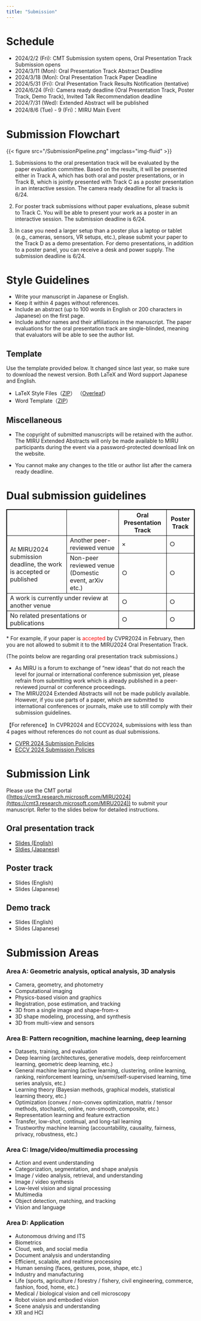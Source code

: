 ```yaml
---
title: "Submission"
---
```


# Schedule

- 2024/2/2 (Fri): CMT Submission system opens, Oral Presentation Track Submission opens
- 2024/3/11 (Mon): Oral Presentation Track Abstract Deadline
- 2024/3/18 (Mon): Oral Presentation Track Paper Deadline
- 2024/5/31 (Fri): Oral Presentation Track Results Notification (tentative)
- 2024/6/24 (Fri): Camera ready deadline (Oral Presentation Track, Poster Track, Demo Track), Invited Talk Recommendation deadline
- 2024/7/31 (Wed): Extended Abstract will be published
- 2024/8/6 (Tue) - 9 (Fri)：MIRU Main Event

# Submission Flowchart

{{< figure src="/SubmissionPipeline.png" imgclass="img-fluid" >}}


1.	Submissions to the oral presentation track will be evaluated by the paper evaluation committee. Based on the results, it will be presented either in Track A, which has both oral and poster presentations, or in Track B, which is jointly presented with Track C as a poster presentation in an interactive session. The camera ready deadline for all tracks is 6/24. 

2.	For poster track submissions without paper evaluations, please submit to Track C. You will be able to present your work as a poster in an interactive session. The submission deadline is 6/24. 

3.	In case you need a larger setup than a poster plus a laptop or tablet (e.g., cameras, sensors, VR setups, etc.), please submit your paper to the Track D as a demo presentation. For demo presentations, in addition to a poster panel, you can receive a desk and power supply. The submission deadline is 6/24.


# Style Guidelines

- Write your manuscript in Japanese or English. 
- Keep it within 4 pages without references.
- Include an abstract (up to 100 words in English or 200 characters in Japanese) on the first page.
- Include author names and their affiliations in the manuscript. The paper evaluations for the oral presentation track are single-blinded, meaning that evaluators will be able to see the author list.


## Template

Use the template provided below. It changed since last year, so make sure to download the newest version. Both LaTeX and Word support Japanese and English.

- LaTeX Style Files（[ZIP](https://drive.google.com/uc?id=1JGg5duYyB3ct0O1conoI3lwbQn8mm5To&export=download)） （[Overleaf](https://www.overleaf.com/read/rqzysprtggtp)）
- Word Template（[ZIP](https://drive.google.com/uc?id=1DaVVp4hO3PDdQp0rhL5kgtCSr0pgSPdP&export=download)）


## Miscellaneous

- The copyright of submitted manuscripts will be retained with the author. The MIRU Extended Abstracts will only be made available to MIRU participants during the event via a password-protected download link on the website. 

- You cannot make any changes to the title or author list after the camera ready deadline.


# Dual submission guidelines


<table style="border:1px solid black;">
  <tr>
    <th style="border:1px solid black;"></th>
    <th style="border:1px solid black;"></th>
    <th style="border:1px solid black;">Oral Presentation Track </th>
    <th style="border:1px solid black;">Poster Track</th>
  </tr>
  <tr>
    <td style="border:1px solid black;" rowspan="2">At MIRU2024 submission deadline, the work is accepted or published</td>
    <td style="border:1px solid black;">Another peer-reviewed venue</td>
    <td style="border:1px solid black;">×</td>
    <td style="border:1px solid black;">○</td>
  </tr>
  <tr>
    <td style="border:1px solid black;">Non-peer reviewed venue (Domestic event, arXiv etc.)</td>
    <td style="border:1px solid black;">○</td>
    <td style="border:1px solid black;">○</td>
  </tr>
  <tr>
    <td style="border:1px solid black;" colspan="2">A work is currently under review at another venue</td>
    <td style="border:1px solid black;">○</td>
    <td style="border:1px solid black;">○</td>
  </tr>
  <tr>
    <td style="border:1px solid black;" colspan="2">No related presentations or publications</td>
    <td style="border:1px solid black;">○</td>
    <td style="border:1px solid black;">○</td>
  </tr>
</table>
* For example, if your paper is <span style="color: red;">accepted</span> by CVPR2024 in February, then you are not allowed to submit it to the MIRU2024 Oral Presentation Track. 

(The points below are regarding oral presentation track submissions.)

- As MIRU is a forum to exchange of “new ideas” that do not reach the level for journal or international conference submission yet, please refrain from submitting work which is already published in a peer-reviewed journal or conference proceedings. 
- The MIRU2024 Extended Abstracts will not be made publicly available. However, if you use parts of a paper, which are submitted to international conferences or journals, make use to still comply with their submission guidelines. 

【For reference】In CVPR2024 and ECCV2024, submissions with less than 4 pages without references do not count as dual submissions.

- [CVPR 2024 Submission Policies](https://cvpr.thecvf.com/Conferences/2024/AuthorGuidelines)
- [ECCV 2024 Submission Policies](https://eccv.ecva.net/Conferences/2024/SubmissionPolicies)


# Submission Link 
Please use the CMT portal ([https://cmt3.research.microsoft.com/MIRU2024](https://cmt3.research.microsoft.com/MIRU2024)) to submit your manuscript. Refer to the slides below for detailed instructions.

## Oral presentation track 
- [Slides (English)](https://docs.google.com/presentation/d/1-QR-T2LFAMCQkZUQ0Ly0UFThVzxgl8s9/edit?usp=sharing&ouid=114774759612805341651&rtpof=true&sd=true)
- [Sldies (Japanese)](https://docs.google.com/presentation/d/13geMoHJKJmokkEq6SY3BXCxhJ55C7P5t/edit?usp=sharing&ouid=114774759612805341651&rtpof=true&sd=true)

## Poster track
- Slides (English)
- Slides (Japanese)

## Demo track
- Slides (English)
- Slides (Japanese)


# Submission Areas

### Area A: Geometric analysis, optical analysis, 3D analysis
- Camera, geometry, and photometry
- Computational imaging
- Physics-based vision and graphics
- Registration, pose estimation, and tracking
- 3D from a single image and shape-from-x
- 3D shape modeling, processing, and synthesis
- 3D from multi-view and sensors

### Area B: Pattern recognition, machine learning, deep learning
- Datasets, training, and evaluation
- Deep learning (architectures, generative models, deep reinforcement learning, geometric deep learning, etc.)
- General machine learning (active learning, clustering, online learning, ranking, reinforcement learning, un/semi/self-supervised learning, time series analysis, etc.)
- Learning theory (Bayesian methods, graphical models, statistical learning theory, etc.)
- Optimization (convex / non-convex optimization, matrix / tensor methods, stochastic, online, non-smooth, composite, etc.)
- Representation learning and feature extraction
- Transfer, low-shot, continual, and long-tail learning
- Trustworthy machine learning (accountability, causality, fairness, privacy, robustness, etc.)

### Area C: Image/video/multimedia processing
- Action and event understanding
- Categorization, segmentation, and shape analysis
- Image / video analysis, retrieval, and understanding
- Image / video synthesis
- Low-level vision and signal processing
- Multimedia
- Object detection, matching, and tracking
- Vision and language

### Area D: Application
- Autonomous driving and ITS
- Biometrics
- Cloud, web, and social media
- Document analysis and understanding
- Efficient, scalable, and realtime processing
- Human sensing (faces, gestures, pose, shape, etc.)
- Industry and manufacturing
- Life (sports, agriculture / forestry / fishery, civil engineering, commerce, fashion, food, home, etc.)
- Medical / biological vision and cell microscopy
- Robot vision and embodied vision
- Scene analysis and understanding
- XR and HCI
